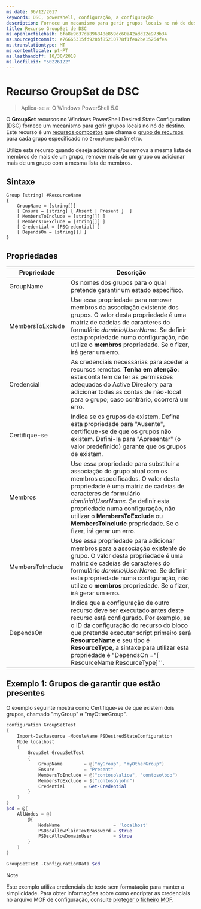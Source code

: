 ```yaml
---
ms.date: 06/12/2017
keywords: DSC, powershell, configuração, a configuração
description: Fornece um mecanismo para gerir grupos locais no nó de destino.
title: Recurso GroupSet de DSC
ms.openlocfilehash: 6fa8e9637da896848e859dc60a42add12e973b34
ms.sourcegitcommit: e76665315fd928bf85210778f1fea2be15264fea
ms.translationtype: MT
ms.contentlocale: pt-PT
ms.lasthandoff: 10/30/2018
ms.locfileid: "50226122"
---
```

# <a name="dsc-groupset-resource"></a>Recurso GroupSet de DSC

> Aplica-se a: O Windows PowerShell 5.0

O **GroupSet** recursos no Windows PowerShell Desired State Configuration (DSC) fornece um mecanismo para gerir grupos locais no nó de destino. Este recurso é um [recursos compostos](authoringResourceComposite.md) que chama o [grupo de recursos](groupResource.md) para cada grupo especificado no `GroupName` parâmetro.

Utilize este recurso quando deseja adicionar e/ou remova a mesma lista de membros de mais de um grupo, remover mais de um grupo ou adicionar mais de um grupo com a mesma lista de membros.

## <a name="syntax"></a>Sintaxe

```
Group [string] #ResourceName
{
    GroupName = [string[]]
    [ Ensure = [string] { Absent | Present }  ]
    [ MembersToInclude = [string[]] ]
    [ MembersToExclude = [string[]] ]
    [ Credential = [PSCredential] ]
    [ DependsOn = [string[]] ]
}
```

## <a name="properties"></a>Propriedades

|  Propriedade  |  Descrição   |
|---|---|
| GroupName| Os nomes dos grupos para o qual pretende garantir um estado específico.|
| MembersToExclude| Use essa propriedade para remover membros da associação existente dos grupos. O valor desta propriedade é uma matriz de cadeias de caracteres do formulário *domínio*\\*UserName*. Se definir esta propriedade numa configuração, não utilize o **membros** propriedade. Se o fizer, irá gerar um erro.|
| Credencial| As credenciais necessárias para aceder a recursos remotos. **Tenha em atenção**: esta conta tem de ter as permissões adequadas do Active Directory para adicionar todas as contas de não-local para o grupo; caso contrário, ocorrerá um erro.
| Certifique-se| Indica se os grupos de existem. Defina esta propriedade para "Ausente", certifique-se de que os grupos não existem. Defini-la para "Apresentar" (o valor predefinido) garante que os grupos de existam.|
| Membros| Use essa propriedade para substituir a associação do grupo atual com os membros especificados. O valor desta propriedade é uma matriz de cadeias de caracteres do formulário *domínio*\\*UserName*. Se definir esta propriedade numa configuração, não utilizar o **MembersToExclude** ou **MembersToInclude** propriedade. Se o fizer, irá gerar um erro.|
| MembersToInclude| Use essa propriedade para adicionar membros para a associação existente do grupo. O valor desta propriedade é uma matriz de cadeias de caracteres do formulário *domínio*\\*UserName*. Se definir esta propriedade numa configuração, não utilize o **membros** propriedade. Se o fizer, irá gerar um erro.|
| DependsOn | Indica que a configuração de outro recurso deve ser executado antes deste recurso está configurado. Por exemplo, se o ID da configuração do recurso do bloco que pretende executar script primeiro será __ResourceName__ e seu tipo é __ResourceType__, a sintaxe para utilizar esta propriedade é "DependsOn ="[ ResourceName ResourceType]"'.|

## <a name="example-1-ensuring-groups-are-present"></a>Exemplo 1: Grupos de garantir que estão presentes

O exemplo seguinte mostra como Certifique-se de que existem dois grupos, chamado "myGroup" e "myOtherGroup".

```powershell
configuration GroupSetTest
{
    Import-DscResource -ModuleName PSDesiredStateConfiguration
    Node localhost
    {
        GroupSet GroupSetTest
        {
            GroupName        = @("myGroup", "myOtherGroup")
            Ensure           = "Present"
            MembersToInclude = @("contoso\alice", "contoso\bob")
            MembersToExclude = $("contoso\john")
            Credential       = Get-Credential
        }
    }
}
$cd = @{
    AllNodes = @(
        @{
            NodeName                    = 'localhost'
            PSDscAllowPlainTextPassword = $true
            PSDscAllowDomainUser        = $true
        }
    )
}

GroupSetTest -ConfigurationData $cd
```

> [!NOTE] 
> Este exemplo utiliza credenciais de texto sem formatação para manter a simplicidade. Para obter informações sobre como encriptar as credenciais no arquivo MOF de configuração, consulte [proteger o ficheiro MOF](secureMOF.md).
